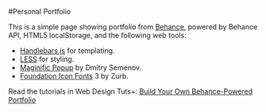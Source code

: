 #Personal Portfolio

This is a simple page showing portfolio from [Behance](http://www.behance.net/), powered by Behance API, HTML5 localStorage, and the following web tools:

* [Handlebars.js](http://handlebarsjs.com/) for templating.
* [LESS](http://lesscss.org/) for styling.
* [Maginific Popup](http://dimsemenov.com/plugins/magnific-popup/) by Dmitry Semenov.  
* [Foundation Icon Fonts](http://zurb.com/playground/foundation-icon-fonts-3) 3 by Zurb.

Read the tutorials in Web Design Tuts+: [Build Your Own Behance-Powered Portfolio](http://webdesign.tutsplus.com/series/build-your-own-behance-powered-portfolio--cms-588)